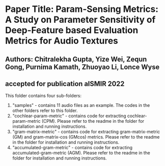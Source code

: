 # Paper Title: Param-Sensing Metrics: A Study on Parameter Sensitivity of Deep-Feature based Evaluation Metrics for Audio Textures
## Authors: Chitralekha Gupta, Yize Wei, Zequn Gong, Purnima Kamath, Zhuoyao Li, Lonce Wyse

## accepted for publication aISMIR 2022

This folder contains four sub-folders:
1. "samples" - contains 11 audio files as an example. The codes in the other folders refer to this folder.
2. "cochlear-param-metric" - contains code for extracting cochlear-param-metric (CPM). Please refer to the readme in the folder for installation and running instructions.
3. "gram-matrix-metric" - contains code for extracting gram-matrix-metric (GM) and gram-matrix-cos (GMcos) metrics. Please refer to the readme in the folder for installation and running instructions.
4. "accumulated-gram-metric" - contains code for extracting accumulated-gram-metric (AGM). Please refer to the readme in the folder for installation and running instructions.